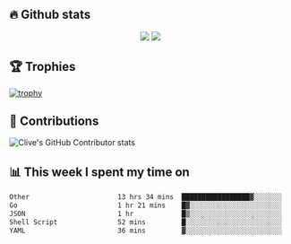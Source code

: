 ## &#128293; Github stats

<!-- GitHub Readme Streak Stats - https://github.com/DenverCoder1/github-readme-streak-stats -->
<p align="center">

<picture>
  <source 
    srcset="https://github-readme-stats.vercel.app/api?username=clivewalkden&count_private=true&show_icons=true&theme=darcula"
    media="(prefers-color-scheme: dark)"
  />
  <source
    srcset="https://github-readme-stats.vercel.app/api?username=clivewalkden&count_private=true&show_icons=true&theme=calm"
    media="(prefers-color-scheme: light), (prefers-color-scheme: no-preference)"
  />
  <img src="https://github-readme-stats.vercel.app/api?username=clivewalkden&count_private=true&show_icons=true&theme=darcula" />
</picture>

<a href="https://git.io/streak-stats" target="_blank">
  <img src="http://github-readme-streak-stats.herokuapp.com?user=clivewalkden&theme=darcula&date_format=j%20M%5B%20Y%5D" />
</a>

</p>

## &#127942; Trophies
[![trophy](https://github-profile-trophy.vercel.app/?username=clivewalkden&theme=onedark)](https://github.com/clivewalkden/github-profile-trophy)

## &#129309; Contributions
![Clive's GitHub Contributor stats](https://github-contributor-stats.vercel.app/api?username=clivewalkden)

## &#128202; This week I spent my time on
<!--START_SECTION:waka-->

```txt
Other                      13 hrs 34 mins  █████████████████▓░░░░░░░   70.67 %
Go                         1 hr 21 mins    █▓░░░░░░░░░░░░░░░░░░░░░░░   07.08 %
JSON                       1 hr            █▒░░░░░░░░░░░░░░░░░░░░░░░   05.29 %
Shell Script               52 mins         █░░░░░░░░░░░░░░░░░░░░░░░░   04.53 %
YAML                       36 mins         ▓░░░░░░░░░░░░░░░░░░░░░░░░   03.16 %
```

<!--END_SECTION:waka-->

